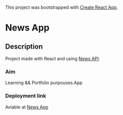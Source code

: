 This project was bootstrapped with [Create React App](https://github.com/facebook/create-react-app).

# News App 

## Description

Project made with React and using [News API](https://newsapi.org).

### Aim 

Learning && Portfolio purpouses.App

### Deployment link

Aviable at [News App](https://infallible-brattain-e985e3.netlify.com)